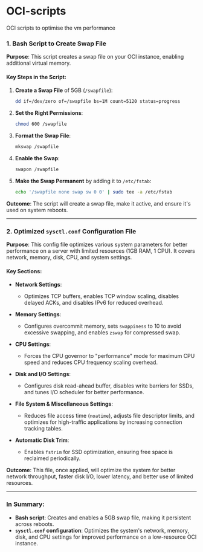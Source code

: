 # OCI-scripts
OCI scripts to optimise the vm performance


### **1. Bash Script to Create Swap File**

**Purpose**: This script creates a swap file on your OCI instance, enabling additional virtual memory.

#### Key Steps in the Script:

1. **Create a Swap File** of 5GB (`/swapfile`):

   ```bash
   dd if=/dev/zero of=/swapfile bs=1M count=5120 status=progress
   ```

2. **Set the Right Permissions**:

   ```bash
   chmod 600 /swapfile
   ```

3. **Format the Swap File**:

   ```bash
   mkswap /swapfile
   ```

4. **Enable the Swap**:

   ```bash
   swapon /swapfile
   ```

5. **Make the Swap Permanent** by adding it to `/etc/fstab`:

   ```bash
   echo '/swapfile none swap sw 0 0' | sudo tee -a /etc/fstab
   ```

**Outcome**: The script will create a swap file, make it active, and ensure it's used on system reboots.

---

### **2. Optimized `sysctl.conf` Configuration File**

**Purpose**: This config file optimizes various system parameters for better performance on a server with limited resources (1GB RAM, 1 CPU). It covers network, memory, disk, CPU, and system settings.

#### Key Sections:

* **Network Settings**:

  * Optimizes TCP buffers, enables TCP window scaling, disables delayed ACKs, and disables IPv6 for reduced overhead.

* **Memory Settings**:

  * Configures overcommit memory, sets `swappiness` to 10 to avoid excessive swapping, and enables `zswap` for compressed swap.

* **CPU Settings**:

  * Forces the CPU governor to "performance" mode for maximum CPU speed and reduces CPU frequency scaling overhead.

* **Disk and I/O Settings**:

  * Configures disk read-ahead buffer, disables write barriers for SSDs, and tunes I/O scheduler for better performance.

* **File System & Miscellaneous Settings**:

  * Reduces file access time (`noatime`), adjusts file descriptor limits, and optimizes for high-traffic applications by increasing connection tracking tables.

* **Automatic Disk Trim**:

  * Enables `fstrim` for SSD optimization, ensuring free space is reclaimed periodically.

**Outcome**: This file, once applied, will optimize the system for better network throughput, faster disk I/O, lower latency, and better use of limited resources.

---

### **In Summary:**

* **Bash script**: Creates and enables a 5GB swap file, making it persistent across reboots.
* **`sysctl.conf` configuration**: Optimizes the system's network, memory, disk, and CPU settings for improved performance on a low-resource OCI instance.


